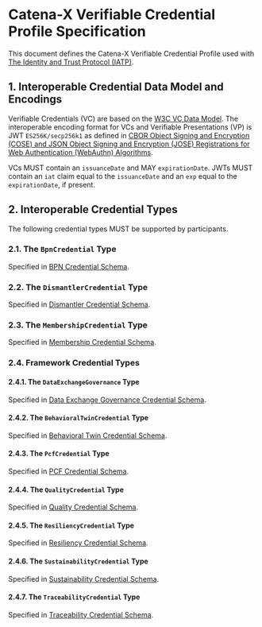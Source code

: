 # Catena-X Verifiable Credential Profile Specification

This document defines the Catena-X Verifiable Credential Profile used
with [The Identity and Trust Protocol (IATP)](https://github.com/eclipse-tractusx/identity-trust).

## 1. Interoperable Credential Data Model and Encodings

Verifiable Credentials (VC) are based on the [W3C VC Data Model](https://www.w3.org/TR/vc-data-model/#dfn-holders).
The interoperable encoding format for VCs and Verifiable Presentations (VP) is JWT `ES256K/secp256k1` as defined in
[CBOR Object Signing and Encryption (COSE) and JSON Object Signing and Encryption (JOSE) Registrations for Web Authentication (WebAuthn) Algorithms](https://datatracker.ietf.org/doc/html/rfc8812#section-3.1).

VCs MUST contain an `issuanceDate` and MAY `expirationDate`. JWTs MUST contain an `iat` claim equal to
the `issuanceDate` and an `exp` equal to the `expirationDate`, if present.

## 2. Interoperable Credential Types

The following credential types MUST be supported by participants.

### 2.1. The `BpnCredential` Type

Specified in [BPN Credential Schema](../schema/credentials/bpn.credential.schema.json).

### 2.2. The `DismantlerCredential` Type

Specified in [Dismantler Credential Schema](../schema/credentials/dismantler.credential.schema.json).

### 2.3. The `MembershipCredential` Type

Specified in [Membership Credential Schema](../schema/credentials/membership.credential.schema.json).

### 2.4. Framework Credential Types

#### 2.4.1. The `DataExchangeGovernance` Type

Specified in [Data Exchange Governance Credential Schema](../schema/credentials/dataexchange.governance.credential.schema.json).

#### 2.4.2. The `BehavioralTwinCredential` Type

Specified in [Behavioral Twin Credential Schema](../schema/credentials/behavioral.twin.credential.schema.json).

#### 2.4.3. The `PcfCredential` Type

Specified in [PCF Credential Schema](../schema/credentials/pcf.credential.schema.json).

#### 2.4.4. The `QualityCredential` Type

Specified in [Quality Credential Schema](../schema/credentials/quality.credential.schema.json).

#### 2.4.5. The `ResiliencyCredential` Type

Specified in [Resiliency Credential Schema](../schema/credentials/resiliency.credential.schema.json).

#### 2.4.6. The `SustainabilityCredential` Type

Specified in [Sustainability Credential Schema](../schema/credentials/sustainability.credential.schema.json).

#### 2.4.7. The `TraceabilityCredential` Type

Specified in [Traceability Credential Schema](../schema/credentials/traceability.credential.schema.json).
